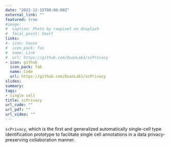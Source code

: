 ```yaml
---
date: "2022-12-15T00:00:00Z"
external_link: ""
featured: true
#image:
#  caption: Photo by rawpixel on Unsplash
#  focal_point: Smart
links:
#- icon: house
#  icon_pack: fas
#  name: Link
#  url: https://github.com/DuanLab1/scPrivacy
- icon: github
  icon_pack: fab
  name: Code
  url: https://github.com/DuanLab1/scPrivacy
slides: 
summary:
tags:
- single cell
title: scPrivacy
url_code: ""
url_pdf: ""
url_video: ""
---
```


`scPrivacy`, which is the first and generalized automatically single-cell type identification prototype to facilitate single cell annotations in a data privacy-preserving collaboration manner.
